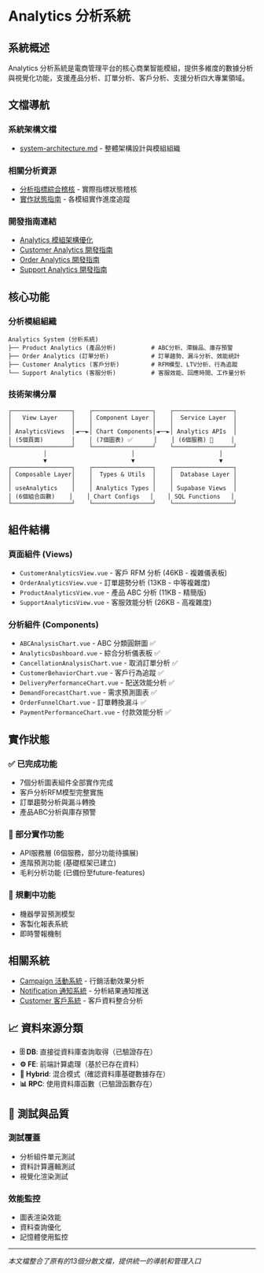 # Analytics 分析系統

## 系統概述

Analytics 分析系統是電商管理平台的核心商業智能模組，提供多維度的數據分析與視覺化功能，支援產品分析、訂單分析、客戶分析、支援分析四大專業領域。

## 文檔導航

### 系統架構文檔
- [system-architecture.md](./system-architecture.md) - 整體架構設計與模組組織

### 相關分析資源
- [分析指標綜合稽核](../../../04-guides/dev-notes/audit-reports/ANALYTICS_INDICATORS_COMPREHENSIVE_AUDIT.md) - 實際指標狀態稽核
- [實作狀態指南](../../../04-guides/dev-notes/audit-reports/IMPLEMENTATION_STATUS_GUIDE.md) - 各模組實作進度追蹤

### 開發指南連結
- [Analytics 模組架構優化](../../../04-guides/dev-notes/ANALYTICS_MODULE_ARCHITECTURE_OPTIMIZATION.md)
- [Customer Analytics 開發指南](../../../04-guides/dev-notes/CUSTOMER_ANALYTICS_DEVELOPMENT_GUIDE.md)
- [Order Analytics 開發指南](../../../04-guides/dev-notes/ORDER_ANALYTICS_DEVELOPMENT_PHASES.md)
- [Support Analytics 開發指南](../../../04-guides/dev-notes/SUPPORT_ANALYTICS_DEVELOPMENT_GUIDE.md)

## 核心功能

### 分析模組組織
```
Analytics System (分析系統)
├── Product Analytics (產品分析)          # ABC分析、滯銷品、庫存預警
├── Order Analytics (訂單分析)            # 訂單趨勢、漏斗分析、效能統計
├── Customer Analytics (客戶分析)         # RFM模型、LTV分析、行為追蹤
└── Support Analytics (客服分析)          # 客服效能、回應時間、工作量分析
```

### 技術架構分層
```
┌─────────────────┐    ┌─────────────────┐    ┌─────────────────┐
│   View Layer    │    │ Component Layer │    │  Service Layer  │
│                 │    │                 │    │                 │
│ AnalyticsViews  │◄──►│ Chart Components│◄──►│ Analytics APIs  │
│ (5個頁面)        │    │ (7個圖表) ✅      │    │ (6個服務) 🔄     │
└─────────────────┘    └─────────────────┘    └─────────────────┘
          │                        │                        │
          ▼                        ▼                        ▼
┌─────────────────┐    ┌─────────────────┐    ┌─────────────────┐
│ Composable Layer│    │  Types & Utils  │    │  Database Layer │
│                 │    │                 │    │                 │
│ useAnalytics    │    │ Analytics Types │    │ Supabase Views  │
│ (6個組合函數)    │    │ Chart Configs   │    │ SQL Functions   │
└─────────────────┘    └─────────────────┘    └─────────────────┘
```

## 組件結構

### 頁面組件 (Views)
- `CustomerAnalyticsView.vue` - 客戶 RFM 分析 (46KB - 複雜儀表板)
- `OrderAnalyticsView.vue` - 訂單趨勢分析 (13KB - 中等複雜度)
- `ProductAnalyticsView.vue` - 產品 ABC 分析 (11KB - 精簡版)
- `SupportAnalyticsView.vue` - 客服效能分析 (26KB - 高複雜度)

### 分析組件 (Components)
- `ABCAnalysisChart.vue` - ABC 分類圓餅圖 ✅
- `AnalyticsDashboard.vue` - 綜合分析儀表板 ✅
- `CancellationAnalysisChart.vue` - 取消訂單分析 ✅
- `CustomerBehaviorChart.vue` - 客戶行為追蹤 ✅
- `DeliveryPerformanceChart.vue` - 配送效能分析 ✅
- `DemandForecastChart.vue` - 需求預測圖表 ✅
- `OrderFunnelChart.vue` - 訂單轉換漏斗 ✅
- `PaymentPerformanceChart.vue` - 付款效能分析 ✅

## 實作狀態

### ✅ 已完成功能
- 7個分析圖表組件全部實作完成
- 客戶分析RFM模型完整實施
- 訂單趨勢分析與漏斗轉換
- 產品ABC分析與庫存預警

### 🔄 部分實作功能
- API服務層 (6個服務，部分功能待擴展)
- 進階預測功能 (基礎框架已建立)
- 毛利分析功能 (已備份至future-features)

### 🔮 規劃中功能
- 機器學習預測模型
- 客製化報表系統
- 即時警報機制

## 相關系統

- [Campaign 活動系統](../campaign/) - 行銷活動效果分析
- [Notification 通知系統](../notification/) - 分析結果通知推送
- [Customer 客戶系統](../customer/) - 客戶資料整合分析

## 📈 資料來源分類

- **🗄️ DB**: 直接從資料庫查詢取得（已驗證存在）
- **⚙️ FE**: 前端計算處理（基於已存在資料）
- **🔄 Hybrid**: 混合模式（確認資料庫基礎數據存在）
- **📊 RPC**: 使用資料庫函數（已驗證函數存在）

## 🧪 測試與品質

### 測試覆蓋
- 分析組件單元測試
- 資料計算邏輯測試
- 視覺化渲染測試

### 效能監控
- 圖表渲染效能
- 資料查詢優化
- 記憶體使用監控

---

*本文檔整合了原有的13個分散文檔，提供統一的導航和管理入口*